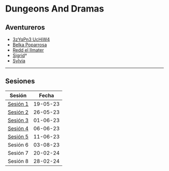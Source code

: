 # Dungeons And Dramas


## Aventureros
- [3zYqPn3 UcHiW4](Personajes/Grupo/3zYqPn3%20UcHiW4.md)
- [Belka Poparrosa](Personajes/Grupo/Belka%20Poparrosa.md)
- [Redd el Ilmater](Personajes/Grupo/Redd%20el%20Ilmater.md)
- [Sigrid](Personajes/Grupo/Sigrid.md)†
- [Sylvia](Personajes/Grupo/Sylvia.md)
---
## Sesiones
| Sesión                             | Fecha    |
| ---------------------------------- | -------- |
| [Sesión 1](Sesiones/Sesión%201.md) | 19-05-23 |
| [Sesión 2](Sesiones/Sesión%202.md) | 26-05-23 |
| [Sesión 3](Sesiones/Sesión%203.md) | 01-06-23 |
| [Sesión 4](Sesiones/Sesión%204.md) | 06-06-23 |
| [Sesión 5](Sesiones/Sesión%205.md) | 11-06-23 |
| Sesión 6                           | 03-08-23 |
| Sesión 7                           | 20-02-24 |
| Sesión 8                           | 28-02-24 |
